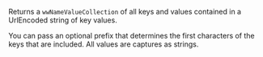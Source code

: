 ﻿Returns a `wwNameValueCollection` of all keys and values contained in a UrlEncoded string of key values.

You can pass an optional prefix that determines the first characters of the keys that are included. All values are captures as strings.
